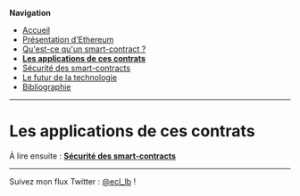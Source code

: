**Navigation**
* [Accueil](index.html)
* [Présentation d'Ethereum](ethereum.html)
* [Qu'est-ce qu'un smart-contract ?](smartcontracts.html)
* [**Les applications de ces contrats**](applications.html)
* [Sécurité des smart-contracts](securite.html)
* [Le futur de la technologie](futur.html)
* [Bibliographie](bibliographie.html)

___

# Les applications de ces contrats


À lire ensuite : [**Sécurité des smart-contracts**](securite.html)

___
Suivez mon flux Twitter : [@ecl_lb](https://twitter.com/ecl_lb) !
